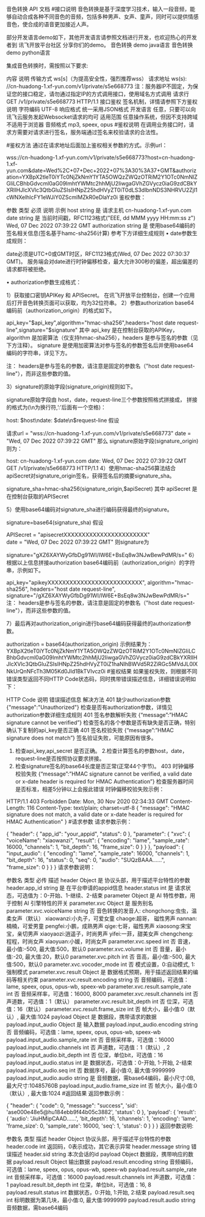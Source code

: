 音色转换 API 文档
#接口说明
音色转换是基于深度学习技术，输入一段音频，能够自动合成各种不同音色的音频，包括多种男声、女声、童声，同时可以提供情感音色，使合成的语音更加接近人声。

部分开发语言demo如下，其他开发语言请参照文档进行开发，也欢迎热心的开发者到 讯飞开放平台社区 分享你们的demo。
音色转换 demo java语言
音色转换 demo python语言

集成音色转换时，需按照以下要求:

内容	说明
传输方式	ws[s]（为提高安全性，强烈推荐wss）
请求地址	ws(s): //cn-huadong-1.xf-yun.com/v1/private/s5e668773
注：服务器IP不固定，为保证您的接口稳定，请勿通过指定IP的方式调用接口，使用域名方式调用
请求行	GET /v1/private/s5e668773 HTTP/1.1
接口鉴权	签名机制，详情请参照下方鉴权说明
字符编码	UTF-8
响应格式	统一采用JSON格式
开发语言	任意，只要可以向讯飞云服务发起Websocket请求的均可
适用范围	任意操作系统，但因不支持跨域不适用于浏览器
音频格式	mp3, speex, opus
#鉴权说明
在调用业务接口时，请求方需要对请求进行签名，服务端通过签名来校验请求的合法性。

#鉴权方法
通过在请求地址后面加上鉴权相关参数的方式。示例url：

wss://cn-huadong-1.xf-yun.com/v1/private/s5e668773?host=cn-huadong-1.xf-yun.com&date=Wed%2C+07+Dec+2022+07%3A30%3A37+GMT&authorization=YXBpX2tleT0iYTc0NjZkNmY1YTA5OWQzZWQzOTRiM2Y1OTc0NmNlZGIiLCBhbGdvcml0aG09ImhtYWMtc2hhMjU2IiwgaGVhZGVycz0iaG9zdCBkYXRlIHJlcXVlc3QtbGluZSIsIHNpZ25hdHVyZT0iT0dLS3dlbnNDS3NHRVU2Zjl1cWNXelhlcFY1eWJiY0ZScmlMZkR0eDlaYz0i
鉴权参数：

参数	类型	必须	说明	示例
host	string	是	请求主机	cn-huadong-1.xf-yun.com
date	string	是	当前时间戳，RFC1123格式("EEE, dd MMM yyyy HH:mm:ss z")	Wed, 07 Dec 2022 07:39:22 GMT
authorization	string	是	使用base64编码的签名相关信息(签名基于hamc-sha256计算)	参考下方详细生成规则
• date参数生成规则：

date必须是UTC+0或GMT时区，RFC1123格式(Wed, 07 Dec 2022 07:30:37 GMT)。
服务端会对date进行时钟偏移检查，最大允许300秒的偏差，超出偏差的请求都将被拒绝。

• authorization参数生成格式：

1）获取接口密钥APIKey 和 APISecret。
在讯飞开放平台控制台，创建一个应用后打开音色转换页面可以获取，均为32位符串。
2）参数authorization base64编码前（authorization_origin）的格式如下。

api_key="$api_key",algorithm="hmac-sha256",headers="host date request-line",signature="$signature"
其中 api_key 是在控制台获取的APIKey，algorithm 是加密算法（仅支持hmac-sha256），headers 是参与签名的参数（见下方注释）。
signature 是使用加密算法对参与签名的参数签名后并使用base64编码的字符串，详见下方。

注： headers是参与签名的参数，请注意是固定的参数名（"host date request-line"），而非这些参数的值。

3）signature的原始字段(signature_origin)规则如下。

signature原始字段由 host，date，request-line三个参数按照格式拼接成，
拼接的格式为(\n为换行符,’:’后面有一个空格)：

host: $host\ndate: $date\n$request-line
假设

请求url = "wss://cn-huadong-1.xf-yun.com/v1/private/s5e668773"
date = "Wed, 07 Dec 2022 07:39:22 GMT"
那么 signature原始字段(signature_origin)则为：

host: cn-huadong-1.xf-yun.com
date: Wed, 07 Dec 2022 07:39:22 GMT
GET /v1/private/s5e668773 HTTP/1.1 
4）使用hmac-sha256算法结合apiSecret对signature_origin签名，获得签名后的摘要signature_sha。

signature_sha=hmac-sha256(signature_origin,$apiSecret)
其中 apiSecret 是在控制台获取的APISecret

5）使用base64编码对signature_sha进行编码获得最终的signature。

signature=base64(signature_sha)
假设

APISecret = "apisecretXXXXXXXXXXXXXXXXXXXXXXX"	
date = "Wed, 07 Dec 2022 07:39:22 GMT"
则signature为

signature="gXZ6XAYWyGfbDg91WI/IW6E+BsEq8w3NJwBewPdMR/s="
6）根据以上信息拼接authorization base64编码前（authorization_origin）的字符串，示例如下。

api_key="apikeyXXXXXXXXXXXXXXXXXXXXXXXXXX", algorithm="hmac-sha256", headers="host date request-line", signature="/gXZ6XAYWyGfbDg91WI/IW6E+BsEq8w3NJwBewPdMR/s="
注： headers是参与签名的参数，请注意是固定的参数名（"host date request-line"），而非这些参数的值。

7）最后再对authorization_origin进行base64编码获得最终的authorization参数。

authorization = base64(authorization_origin)
示例结果为：
YXBpX2tleT0iYTc0NjZkNmY1YTA5OWQzZWQzOTRiM2Y1OTc0NmNlZGIiLCBhbGdvcml0aG09ImhtYWMtc2hhMjU2IiwgaGVhZGVycz0iaG9zdCBkYXRlIHJlcXVlc3QtbGluZSIsIHNpZ25hdHVyZT0iZ1haNlhBWVd5R2ZiRGc5MVdJL0lXNkUrQnNFcTh3M05Kd0Jld1BkTVIvcz0i
#鉴权结果
如果鉴权失败，则根据不同错误类型返回不同HTTP Code状态码，同时携带错误描述信息，详细错误说明如下：

HTTP Code	说明	错误描述信息	解决方法
401	缺少authorization参数	{"message":"Unauthorized"}	检查是否有authorization参数，详情见authorization参数详细生成规则
401	签名参数解析失败	{“message”:”HMAC signature cannot be verified”}	检查签名的各个参数是否有缺失是否正确，特别确认下复制的api_key是否正确
401	签名校验失败	{“message”:”HMAC signature does not match”}	签名验证失败，可能原因有很多。
1. 检查api_key,api_secret 是否正确。
2.检查计算签名的参数host，date，request-line是否按照协议要求拼接。
3. 检查signature签名的base64长度是否正常(正常44个字节)。
403	时钟偏移校验失败	{“message”:”HMAC signature cannot be verified, a valid date or x-date header is required for HMAC Authentication”}	检查服务器时间是否标准，相差5分钟以上会报此错误
时钟偏移校验失败示例：

HTTP/1.1 403 Forbidden
Date: Mon, 30 Nov 2020 02:34:33 GMT
Content-Length: 116
Content-Type: text/plain; charset=utf-8
{
    "message": "HMAC signature does not match, a valid date or x-date header is required for HMAC Authentication"
}
#请求参数
请求参数示例：

{
	"header": {
		"app_id": "your_appid",
		"status": 0
	},
	"parameter": {
		"xvc": {
			"voiceName": "xiaowanzi",
			"result": {
				"encoding": "lame",
				"sample_rate": 16000,
				"channels": 1,
				"bit_depth": 16,
				"frame_size": 0
			}
		}
	},
	"payload": {
		"input_audio": {
			"encoding": "lame",
			"sample_rate": 16000,
			"channels": 1,
			"bit_depth": 16,
			"status": 0,
			"seq": 0,
			"audio": "SUQzBAAA......",
			"frame_size": 0
		}
	}
}
请求参数说明：

参数名	类型	必传	描述
header	Object	是	协议头部，用于描述平台特性的参数
header.app_id	string	是	在平台申请的appid信息
header.status	int	是	请求状态，可选值为：0-开始、1-继续、2-结束
parameter	Object	是	AI 特性参数，用于控制 AI 引擎特性的开关
parameter.xvc	Object	是	服务别名
parameter.xvc.voiceName	string	否	音色转换的发音人:
chongchong:虫虫，温柔女声（默认）
xiaowanzi:小丸子，可爱女童
chaoge:超哥， 磁性男声
nannan:楠楠，可爱男童
pengfei:小鹏，成熟男声
qige:七哥，磁性男声
xiaosong:宋宝宝，亲切男声
xiaoyaozi:逍遥子，时尚男声
yifei:一菲，甜美女声
chengcheng:程程，时尚女声
xiaoyuan:小媛，时尚女声
parameter.xvc.speed	int	否	音速，最小值:-500, 最大值:500，默认0
parameter.xvc.volume	int	否	音量，最小值:-20, 最大值:20，默认0
parameter.xvc.pitch	int	否	音高，最小值:-500, 最大值:500，默认0
parameter.xvc.vocoder_mode	int	否	模式设置，0:自动模式, 1:强制模式
parameter.xvc.result	Object	是	数据格式预期，用于描述返回结果的编码等相关约束
parameter.xvc.result.encoding	string	否	音频编码，可选值：lame, speex, opus, opus-wb, speex-wb
parameter.xvc.result.sample_rate	int	否	音频采样率，可选值：16000, 8000
parameter.xvc.result.channels	int	否	声道数，可选值：1（默认）
parameter.xvc.result.bit_depth	int	否	位深，可选值：16（默认）
parameter.xvc.result.frame_size	int	否	帧大小，最小值:0（默认）, 最大值:1024
payload	Object	是	数据段，携带请求的数据
payload.input_audio	Object	是	输入数据
payload.input_audio.encoding	string	否	音频编码，可选值：lame, speex, opus, opus-wb, speex-wb
payload.input_audio.sample_rate	int	否	音频采样率，可选值：16000
payload.input_audio.channels	int	否	声道数，可选值：1（默认）, 2
payload.input_audio.bit_depth	int	否	位深，单位bit，可选值：16
payload.input_audio.status	int	是	数据状态，可选值：0-开始, 1-开始, 2-结束
payload.input_audio.seq	int	否	数据序号，最小值:0, 最大值:9999999
payload.input_audio.audio	string	是	音频数据，需base64编码，最小尺寸:0B, 最大尺寸:10485760B
payload.input_audio.frame_size	int	否	帧大小，最小值:0（默认）, 最大值:1024
#返回结果
返回参数示例：

{
	"header": {
		"code": 0,
		"message": "success",
		'sid': 'ase000e48e5@hu184ebb9f44b05c3882',
		'status': 0
	},
	'payload': {
		'result': {
			'audio': 'JiuHMipCAAD......',
			'bit_depth': 16,
			'channels': 1,
			'encoding': 'lame',
			'frame_size': 0,
			'sample_rate': 16000,
			'seq': 1,
			'status': 0
		}
	}
}
返回参数说明:

参数名	类型	描述
header	Object	协议头部，用于描述平台特性的参数
header.code	int	返回码，0表示成功，其它表示异常
header.message	string	错误描述
header.sid	string	本次会话的id
payload	Object	数据段，携带响应的数据
payload.result	Object	输出数据
payload.result.encoding	string	音频编码，可选值：lame, speex, opus, opus-wb, speex-wb
payload.result.sample_rate	int	音频采样率，可选值：16000
payload.result.channels	int	声道数，可选值：1
payload.result.bit_depth	int	位深，单位bit，可选值：16, 8
payload.result.status	int	数据状态，0:开始, 1:开始, 2:结束
payload.result.seq	int	标明数据为第几块，最小值:0, 最大值:9999999
payload.result.audio	string	音频数据，需base64编码